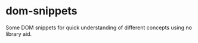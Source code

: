 # dom-snippets
Some DOM snippets for quick understanding of different concepts using no library aid.
